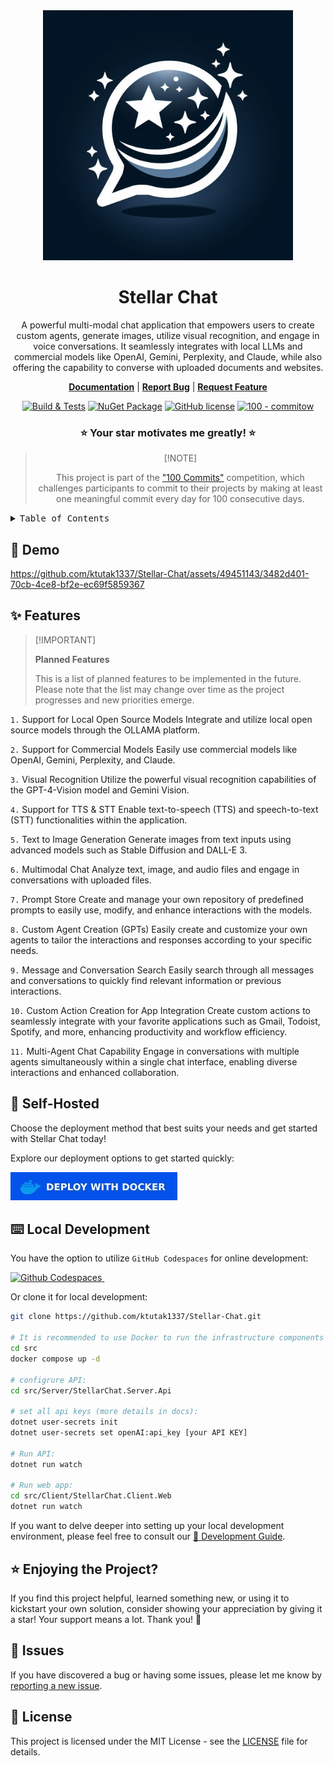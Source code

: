 <div align="center">

<img src="./docs/assets/logo-large.jpg" alt="logo-large" width="400" height="400">

<h1>Stellar Chat</h3>

A powerful multi-modal chat application that empowers users to create custom agents, generate images, utilize visual recognition, and engage in voice conversations. It seamlessly integrates with local LLMs and commercial models like OpenAI, Gemini, Perplexity, and Claude, while also offering the capability to converse with uploaded documents and websites.

  <p align="center">
    <a href="https://docs.stellar-chat.com/"><strong>Documentation</strong></a>
    |
    <a href="https://github.com/ktutak1337/Stellar-Chat/issues/new?assignees=&labels=%F0%9F%90%9B+Bug&projects=&template=bug_report.yml&title=%5BBug%5D+"><strong>Report Bug</strong></a>
    |
    <a href="https://github.com/ktutak1337/Stellar-Chat/issues/new?assignees=&labels=%F0%9F%A4%A9+Feature+Request&projects=&template=feature_request.yml&title=%5BRequest%5D+"><strong>Request Feature</strong></a>
  </p>

[![Build & Tests](https://github.com/ktutak1337/Stellar-Chat/actions/workflows/github-actions.yaml/badge.svg?branch=main)](https://github.com/ktutak1337/Stellar-Chat/actions/workflows/github-actions.yaml)
[![NuGet Package](https://img.shields.io/badge/.NET%20-8.0-blue.svg)](https://dotnet.microsoft.com/en-us/download/dotnet/8.0)
[![GitHub license](https://img.shields.io/badge/License-MIT-green.svg)](https://github.com/ktutak1337/Stellar-Chat/blob/main/LICENSE.md)
[![100 - commitow](https://img.shields.io/badge/100%20-commitow-lightgreen.svg)](https://100commitow.pl)

<h3>⭐️ Your star motivates me greatly! ⭐️</h3>  

> \[!NOTE]
>
> This project is part of the ["100 Commits"](https://100commitow.pl/) competition, which challenges participants to commit to their projects by making at least one meaningful commit every day for 100 consecutive days.
>

</div>

<details>
<summary><kbd>Table of Contents</kbd></summary>

1. [🎥 Demo](#-demo)
2. [✨ Features](#-features)
   - [`1.` Support for Local Open Source Models](#1-support-for-local-open-source-models)
   - [`2.` Support for Commercial Models](#2-support-for-commercial-models)
   - [`3.` Visual Recognition](#3-visual-recognition)
   - [`4.` Support for TTS & STT](#4-support-for-tts--stt)
   - [`5.` Text to Image Generation](#5-text-to-image-generation)
   - [`6.` Multimodal Chat](#6-multimodal-chat)
   - [`7.` Prompt Store](#7-prompt-store)
   - [`8.` Custom Agent Creation (GPTs)](#8-custom-agent-creation-gpts)
   - [`9.` Message and Conversation Search](#9-message-and-conversation-search)
   - [`10.` Custom Action Creation for App Integration](#10-custom-action-creation-for-app-integration)
   - [`11.` Multi-Agent Chat Capability](#11-multi-agent-chat-capability)
3. [🚀 Self-Hosted](#-self-hosted)
4. [⌨️ Local Development](#-local-development)
5. [⭐ Enjoying the Project?](#-enjoying-the-project)
6. [🚧 Issues](#-issues)
7. [📝 License](#-license)

</details>

## 🎥 Demo
https://github.com/ktutak1337/Stellar-Chat/assets/49451143/3482d401-70cb-4ce8-bf2e-ec69f5859367

## ✨ Features


> \[!IMPORTANT]
>
> **Planned Features**
>
> This is a list of planned features to be implemented in the future. Please note that the list may change over time as the project progresses and new priorities emerge.
>

`1.` Support for Local Open Source Models
Integrate and utilize local open source models through the OLLAMA platform.

`2.` Support for Commercial Models
Easily use commercial models like OpenAI, Gemini, Perplexity, and Claude.

`3.` Visual Recognition
Utilize the powerful visual recognition capabilities of the GPT-4-Vision model and Gemini Vision.

`4.` Support for TTS & STT
Enable text-to-speech (TTS) and speech-to-text (STT) functionalities within the application.

`5.` Text to Image Generation
Generate images from text inputs using advanced models such as Stable Diffusion and DALL-E 3.

`6.` Multimodal Chat
Analyze text, image, and audio files and engage in conversations with uploaded files.

`7.` Prompt Store
Create and manage your own repository of predefined prompts to easily use, modify, and enhance interactions with the models.

`8.` Custom Agent Creation (GPTs)
Easily create and customize your own agents to tailor the interactions and responses according to your specific needs.

`9.` Message and Conversation Search
Easily search through all messages and conversations to quickly find relevant information or previous interactions.

`10.` Custom Action Creation for App Integration
Create custom actions to seamlessly integrate with your favorite applications such as Gmail, Todoist, Spotify, and more, enhancing productivity and workflow efficiency.

`11.` Multi-Agent Chat Capability
Engage in conversations with multiple agents simultaneously within a single chat interface, enabling diverse interactions and enhanced collaboration.

## 🚀 Self-Hosted

Choose the deployment method that best suits your needs and get started with Stellar Chat today!

Explore our deployment options to get started quickly:

<a href="https://docs.stellar-chat.com/deployment/deploy-with-docker/">
  <img src="docs\assets\deploy\btn-deploy-with-docker.jpg" alt="Deploy on Docker">
</a>

## ⌨️ Local Development

You have the option to utilize `GitHub Codespaces` for online development:

<a href="https://codespaces.new/ktutak1337/Stellar-Chat">
  <img src="https://github.com/codespaces/badge.svg" alt="Github Codespaces">
</a>
&nbsp;

Or clone it for local development:

```bash
git clone https://github.com/ktutak1337/Stellar-Chat.git

# It is recommended to use Docker to run the infrastructure components (MongoDB, Qdrant, Seq):
cd src
docker compose up -d

# configrure API:
cd src/Server/StellarChat.Server.Api

# set all api keys (more details in docs):
dotnet user-secrets init
dotnet user-secrets set openAI:api_key [your API KEY]

# Run API:
dotnet run watch

# Run web app:
cd src/Client/StellarChat.Client.Web
dotnet run watch
```

If you want to delve deeper into setting up your local development environment, please feel free to consult our [📘 Development Guide](https://docs.stellar-chat.com/guides/local-development/).

## ⭐ Enjoying the Project?

If you find this project helpful, learned something new, or using it to kickstart your own solution, consider showing your appreciation by giving it a star! Your support means a lot. Thank you! 🚀

## 🚧 Issues

If you have discovered a bug or having some issues, please let me know by [reporting a new issue](https://github.com/ktutak1337/Stellar-Chat/issues?state=open).

## 📝 License

This project is licensed under the MIT License - see the [LICENSE](https://github.com/ktutak1337/Stellar-Chat/blob/main/LICENSE.md) file for details.
